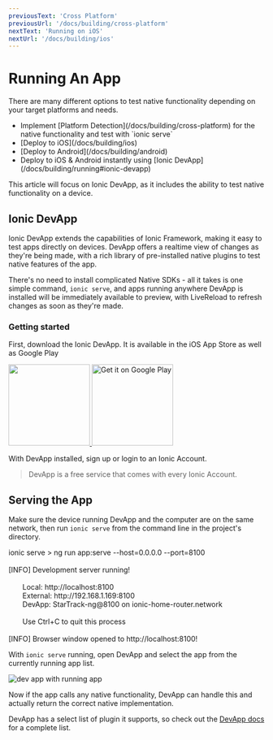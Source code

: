 ```yaml
---
previousText: 'Cross Platform'
previousUrl: '/docs/building/cross-platform'
nextText: 'Running on iOS'
nextUrl: '/docs/building/ios'
---
```


# Running An App

<p class="intro">
There are many different options to test native functionality depending on your target platforms and needs.
</p>

<ul class="intro">
<li>Implement [Platform Detection](/docs/building/cross-platform) for the native functionality and test with `ionic serve`</li>
<li>[Deploy to iOS](/docs/building/ios)</li>
<li>[Deploy to Android](/docs/building/android)</li>
<li>Deploy to iOS & Android instantly using [Ionic DevApp](/docs/building/running#ionic-devapp)</li>
</ul>

<p class="intro">
This article will focus on Ionic DevApp, as it includes the ability to test native functionality on a device.
</p>

## Ionic DevApp

Ionic DevApp extends the capabilities of Ionic Framework, making it easy to test apps directly on devices. DevApp offers a realtime view of changes as they're being made, with a rich library of pre-installed native plugins to test native features of the app.

There's no need to install complicated Native SDKs - all it takes is one simple command, `ionic serve`, and apps running anywhere DevApp is installed will be immediately available to preview, with LiveReload to refresh changes as soon as they're made.

### Getting started

First, download the Ionic DevApp. It is available in the iOS App Store as well as Google Play

<a href="https://itunes.apple.com/us/app/ionic-devapp/id1233447133?ls=1&amp;mt=8" target="_blank">
  <img style="width: 160px" src="/docs/assets/img/appstore.png" id="appstore-image">
</a>
<a href="https://play.google.com/store/apps/details?id=io.ionic.devapp&amp;hl=en" target="_blank">
  <img style="width: 160px" alt="Get it on Google Play" src="/docs/assets/img/playstore.png" id="playstore-image">
</a>

With DevApp installed, sign up or login to an Ionic Account.

> DevApp is a free service that comes with every Ionic Account.

## Serving the App

Make sure the device running DevApp and the computer are on the same network, then run `ionic serve` from the command line in the project's directory.

<command-line>
    <command-prompt>ionic serve</command-prompt>
    <command-output>
        > <span class="green">ng run app:serve --host=0.0.0.0 --port=8100</span>
        <br />
        <br />
        [<span class="bold">INFO</span>] <span class="bold">Development server running!</span>
        <br />
        <br />
        &nbsp;&nbsp;&nbsp;&nbsp;&nbsp;&nbsp;&nbsp;Local: <span class="bold">http://localhost:8100</span>
        <br />
        &nbsp;&nbsp;&nbsp;&nbsp;&nbsp;&nbsp;&nbsp;External: <span class="bold">http://192.168.1.169:8100</span>
        <br />
        &nbsp;&nbsp;&nbsp;&nbsp;&nbsp;&nbsp;&nbsp;DevApp: <span class="bold">StarTrack-ng@8100</span> on <span class="bold">ionic-home-router.network</span>
        <br />
        <br />
        &nbsp;&nbsp;&nbsp;&nbsp;&nbsp;&nbsp;&nbsp;<span class="yellow">Use Ctrl+C to quit this process</span>
        <br />
        <br />
        [<span class="bold">INFO</span>] Browser window opened to <span class="bold">http://localhost:8100!</span>
    </command-output>
</command-line>

With `ionic serve` running, open DevApp and select the app from the currently running app list.

![dev app with running app](/docs/assets/img/guides/running/dev-app-preview.png)

Now if the app calls any native functionality, DevApp can handle this and actually return the correct native implementation.

DevApp has a select list of plugin it supports, so check out the [DevApp docs](https://ionicframework.com/docs/pro/devapp/) for a complete list.
